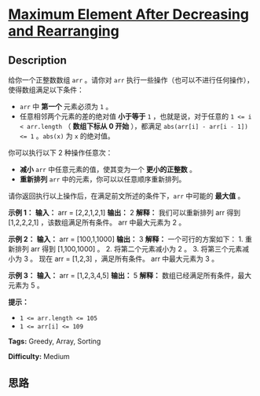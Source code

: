 # [Maximum Element After Decreasing and Rearranging][title]

## Description

给你一个正整数数组 `arr` 。请你对 `arr` 执行一些操作（也可以不进行任何操作），使得数组满足以下条件：

  * `arr` 中 **第一个** 元素必须为 `1` 。
  * 任意相邻两个元素的差的绝对值 **小于等于** `1` ，也就是说，对于任意的 `1 <= i < arr.length` （ **数组下标从 0 开始** ），都满足 `abs(arr[i] - arr[i - 1]) <= 1` 。`abs(x)` 为 `x` 的绝对值。

你可以执行以下 2 种操作任意次：

  * **减小** `arr` 中任意元素的值，使其变为一个 **更小的正整数** 。
  * **重新排列** `arr` 中的元素，你可以以任意顺序重新排列。

请你返回执行以上操作后，在满足前文所述的条件下，`arr` 中可能的 **最大值** 。

**示例 1：**
            **输入：** arr = [2,2,1,2,1]    **输出：** 2    **解释：**    我们可以重新排列 arr 得到 [1,2,2,2,1] ，该数组满足所有条件。    arr 中最大元素为 2 。    

**示例 2：**
            **输入：** arr = [100,1,1000]    **输出：** 3    **解释：**    一个可行的方案如下：    1. 重新排列 arr 得到 [1,100,1000] 。    2. 将第二个元素减小为 2 。    3. 将第三个元素减小为 3 。    现在 arr = [1,2,3] ，满足所有条件。    arr 中最大元素为 3 。    

**示例 3：**
            **输入：** arr = [1,2,3,4,5]    **输出：** 5    **解释：** 数组已经满足所有条件，最大元素为 5 。    

**提示：**

  * `1 <= arr.length <= 105`
  * `1 <= arr[i] <= 109`


**Tags:** Greedy, Array, Sorting

**Difficulty:** Medium

## 思路

[title]: https://leetcode-cn.com/problems/maximum-element-after-decreasing-and-rearranging
